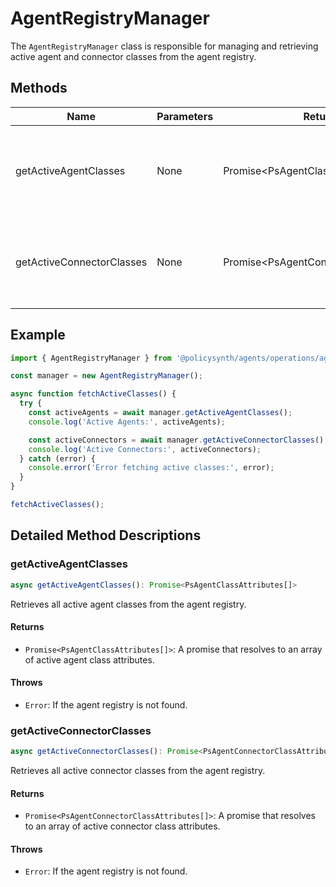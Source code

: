 # AgentRegistryManager

The `AgentRegistryManager` class is responsible for managing and retrieving active agent and connector classes from the agent registry.

## Methods

| Name                     | Parameters | Return Type                              | Description                                                                 |
|--------------------------|------------|------------------------------------------|-----------------------------------------------------------------------------|
| getActiveAgentClasses    | None       | Promise<PsAgentClassAttributes[]>        | Retrieves all active agent classes from the agent registry.                 |
| getActiveConnectorClasses| None       | Promise<PsAgentConnectorClassAttributes[]> | Retrieves all active connector classes from the agent registry.             |

## Example

```typescript
import { AgentRegistryManager } from '@policysynth/agents/operations/agentRegistryManager.js';

const manager = new AgentRegistryManager();

async function fetchActiveClasses() {
  try {
    const activeAgents = await manager.getActiveAgentClasses();
    console.log('Active Agents:', activeAgents);

    const activeConnectors = await manager.getActiveConnectorClasses();
    console.log('Active Connectors:', activeConnectors);
  } catch (error) {
    console.error('Error fetching active classes:', error);
  }
}

fetchActiveClasses();
```

## Detailed Method Descriptions

### getActiveAgentClasses

```typescript
async getActiveAgentClasses(): Promise<PsAgentClassAttributes[]>
```

Retrieves all active agent classes from the agent registry.

#### Returns
- `Promise<PsAgentClassAttributes[]>`: A promise that resolves to an array of active agent class attributes.

#### Throws
- `Error`: If the agent registry is not found.

### getActiveConnectorClasses

```typescript
async getActiveConnectorClasses(): Promise<PsAgentConnectorClassAttributes[]>
```

Retrieves all active connector classes from the agent registry.

#### Returns
- `Promise<PsAgentConnectorClassAttributes[]>`: A promise that resolves to an array of active connector class attributes.

#### Throws
- `Error`: If the agent registry is not found.